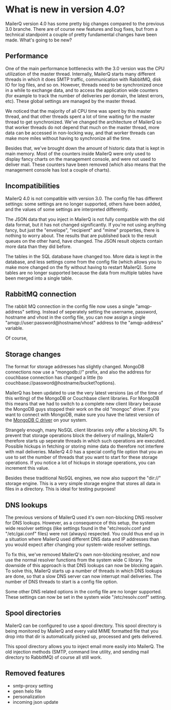 # What is new in version 4.0?

MailerQ version 4.0 has some pretty big changes compared to the previous
3.0 branche. There are of course new features and bug fixes, but from a 
technical standpoint a couple of pretty  fundamental changes have been 
made. What's going to be new?


## Performance

One of the main performance bottlenecks with the 3.0 version was the
CPU utilization of the master thread. Internally, MailerQ starts many
different threads in which it does SMTP traffic, communication with
RabbitMQ, disk IO for log files, and so on. However, threads need to be 
synchronized once in a while to exchange data, and to access
the application wide counters (for example to track the number of 
deliveries per domain, the latest errors, etc). These global settings
are managed by the master thread.

We noticed that the majority of all CPU time was spent by this master
thread, and that other threads spent a lot of time waiting for the
master thread to get synchronized. We've changed the architecture
of MailerQ so that worker threads do not depend that much on the master
thread, more data can be accessed in non-locking way, and that worker
threads can make more miles without having to synchronize all the time.

Besides that, we've brought down the amount of historic data that is kept in
main memory. Most of the counters inside MailerQ were only used to display 
fancy charts on the management console, and were not used to deliver
mail. These counters have been removed (which also means that the management
console has lost a couple of charts).


## Incompatibilities

MailerQ 4.0 is not compatible with version 3.0. The config file has
different settings: some settings are no longer supported, others have
been added, and the values of some settings are interpreted differently.

The JSON data that you inject in MailerQ is not fully compatible with
the old data format, but it has not changed significantly. If you're 
not using anything fancy, but just the "envelope", "recipient" and "mime"
properties, there is nothing to worry about. The results that are published
back to the result queues on the other hand, have changed. The JSON 
result objects contain more data than they did before.

The tables in the SQL database have changed too. More data is kept
in the database, and less settings come from the config file (which allows 
you to make more changed on the fly without having to restart MailerQ). 
Some tables are no longer supported because the data from multiple 
tables have been merged into a single table.


## RabbitMQ connection

The rabbit MQ connection in the config file now uses a single "amqp-address"
setting. Instead of seperately setting the username, password, hostname and 
vhost in the config file, you can now assign a single "amqp://user:password@hostname/vhost" 
address to the "amqp-address" variable.

Of course, 


## Storage changes

The format for storage addresses has slightly changed. MongoDB
connections now use a "mongodb://" prefix, and also the address for
couchbase connection has changed a little (to couchbase://password@hostname/bucket?options).

MailerQ has been updated to use the very latest versions (as of the time
of this writing) of the MongoDB or Couchbase client libraries. For MongoDB
this means that we had to switch to a complete new client library because
the MongoDB guys stopped their work on the old "mongoc" driver. If
you want to connect with MongoDB, make sure you have the latest version
of the [MongoDB C driver](https://github.com/mongodb/mongo-c-driver) on 
your system.

Strangely enough, many NoSQL client libraries only offer a blocking API. 
To prevent that storage operations block the delivery of mailings, MailerQ 
therefore starts up seperate threads in which such operations are executed. 
Possible hickups in fetching or storing mime data do therefore not interfere with mail
deliveries. MailerQ 4.0 has a special config file option that you an use
to set the number of threads that you want to start for these storage operations. 
If you notice a lot of hickups in storage operations, you can increment this value.

Besides these traditional NoSQL engines, we now also support the 
"dir://" storage engine. This is a very simple storage engine that stores
all data in files in a directory. This is ideal for testing purposes!


## DNS lookups

The previous versions of MailerQ used it's own non-blocking DNS resolver
for DNS lookups. However, as a consequence of this setup, the system wide
resolver settings (like settings found in the "etc/resolv.conf and 
"/etc/gai.conf" files) were not (always) respected. You could thus end up 
in a situation where MailerQ used different DNS data and IP addresses than 
you would expect after changing your system-wide resolver settings.

To fix this, we've removed MailerQ's own non-blocking resolver, and now
use the normal resolver functions from the system wide C library. The downside
of this approach is that DNS lookups can now be blocking again. To solve
this, MailerQ starts up a number of threads in which DNS lookups are done,
so that a slow DNS server can now interrupt mail deliveries. The number
of DNS threads to start is a config file option.

Some other DNS related options in the config file are no longer supported.
These settings can now be set in the system wide "/etc/resolv.conf" setting.


## Spool directories

MailerQ can be configured to use a spool directory. This spool directory
is being monitored by MailerQ and every valid MIME formatted file that
you drop into that dir is automatically picked up, processed and gets
delivered.

This spool directory allows you to inject email more easily into MailerQ.
The old injection methods (SMTP, command line utility, and sending mail
directory to RabbitMQ) of course all still work.


## Removed features



- smtp-proxy setting
- geen helo file
- personalization
- incoming json update

